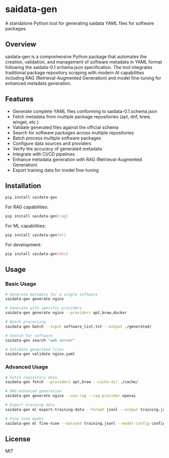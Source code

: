 # saidata-gen

A standalone Python tool for generating saidata YAML files for software packages.

## Overview

saidata-gen is a comprehensive Python package that automates the creation, validation, and management of software metadata in YAML format following the saidata-0.1.schema.json specification. The tool integrates traditional package repository scraping with modern AI capabilities including RAG (Retrieval-Augmented Generation) and model fine-tuning for enhanced metadata generation.

## Features

- Generate complete YAML files conforming to saidata-0.1.schema.json
- Fetch metadata from multiple package repositories (apt, dnf, brew, winget, etc.)
- Validate generated files against the official schema
- Search for software packages across multiple repositories
- Batch process multiple software packages
- Configure data sources and providers
- Verify the accuracy of generated metadata
- Integrate with CI/CD pipelines
- Enhance metadata generation with RAG (Retrieval-Augmented Generation)
- Export training data for model fine-tuning

## Installation

```bash
pip install saidata-gen
```

For RAG capabilities:

```bash
pip install saidata-gen[rag]
```

For ML capabilities:

```bash
pip install saidata-gen[ml]
```

For development:

```bash
pip install saidata-gen[dev]
```

## Usage

### Basic Usage

```bash
# Generate metadata for a single software
saidata-gen generate nginx

# Generate with specific providers
saidata-gen generate nginx --providers apt,brew,docker

# Batch processing
saidata-gen batch --input software_list.txt --output ./generated/

# Search for software
saidata-gen search "web server"

# Validate generated files
saidata-gen validate nginx.yaml
```

### Advanced Usage

```bash
# Fetch repository data
saidata-gen fetch --providers apt,brew --cache-dir ./cache/

# RAG-enhanced generation
saidata-gen generate nginx --use-rag --rag-provider openai

# Export training data
saidata-gen ml export-training-data --format jsonl --output training.jsonl

# Fine-tune model
saidata-gen ml fine-tune --dataset training.jsonl --model-config config.yaml
```

## License

MIT